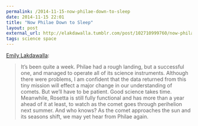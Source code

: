 ```yaml
---
permalink: /2014-11-15-now-philae-down-to-sleep
date: 2014-11-15 22:01
title: "Now Philae Down to Sleep"
layout: post
external_url: http://elakdawalla.tumblr.com/post/102710999760/now-philae-down-to-sleep
tags: science space
---
```

[Emily Lakdawalla](http://elakdawalla.tumblr.com/post/102710999760/now-philae-down-to-sleep):

>It’s been quite a week. Philae had a rough landing, but a successful one, and managed to operate all of its science instruments. Although there were problems, I am confident that the data returned from this tiny mission will effect a major change in our understanding of comets. But we’ll have to be patient. Good science takes time. Meanwhile, Rosetta is still fully functional and has more than a year ahead of it at least, to watch as the comet goes through perihelion next summer. And who knows? As the comet approaches the sun and its seasons shift, we may yet hear from Philae again.
